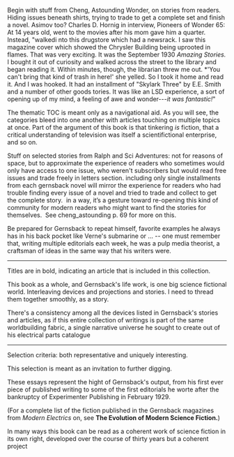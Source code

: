 Begin with stuff from Cheng, Astounding Wonder, on stories from readers.  Hiding issues beneath shirts, trying to trade to get a complete set and finish a novel.  Asimov too?  Charles D. Hornig in interview, Pioneers of Wonder 65:  At 14 years old, went to the movies after his mom gave him a quarter.  Instead, "walkedi nto this drugstore which had a newsrack.  I saw this magazine cover which showed the Chrysler Building being uprooted in flames.  That was very exciting.  It was the September 1930 *Amazing Stories.*  I bought it out of curiosity and walked across the street to the library and began reading it.  Within minutes, though, the librarian threw me out.  *'You can't bring that kind of trash in here!' she yelled.  So I took it home and read it.  And I was hooked.  It had an installment of "Skylark Three" by E.E. Smith and a number of other goods tories.  It was like an LSD experience, a sort of opening up of my mind, a feeling of awe and wonder---*it was fantastic!*"

The thematic TOC is meant only as a navigational aid. As you will see, the categories bleed into one another with articles touching on multiple topics at once. Part of the argument of this book is that tinkering *is* fiction, that a critical understanding of television was itself a scientifictional enterprise, and so on.

Stuff on selected stories from Ralph and Sci Adventures: not for reasons of space, but to approximate the experience of readers who sometimes would only have access to one issue, who weren't subscribers but would read free issues and trade freely in letters section.  including only single installments from each gernsback novel will mirror the experience for readers who had trouble finding every issue of a novel and tried to trade and collect to get the complete story.  in a way, it’s a gesture toward re-opening this kind of community for modern readers who might want to find the stories for themselves.  See cheng_astounding p. 69 for more on this.

Be prepared for Gernsback to repeat himself, favorite examples he always has in his back pocket like Verne's submarine or ... -- one must remember that, writing multiple editorials each week, he was a pulp media theorist, a craftsman of ideas in the same way that his writers were.

* * * * * * * * * * * * 

Titles are in bold, indicating an article that is included in this collection.

This book as a whole, and Gernsback's life work, is one big science fictional world. Interleaving devices and projections and stories. I need to thread them together smoothly, as a story.

There's a consistency among all the devices listed in Gernsback's stories and articles, as if this entire collection of writings is part of the same worldbuilding fabric, a single narrative universe he sought to create out of his electrical parts catalogue

* * * * * * 

Selection criteria:  both representative and uniquely interesting.

This selection is meant as an invitation to further digging.

These essays represent the hight of Gernsback's output, from his first ever piece of published writing to some of the first editorials he worte after the bankruptcy of Experimenter Publishing in February 1929.

(For a complete list of the fiction published in the Gernsback magazines from *Modern Electrics* on, see **The Evolution of Modern Science Fiction.**)

In many ways this book can be read as a coherent work of science fiction in its own right, developed over the course of thirty years but a coherent project 